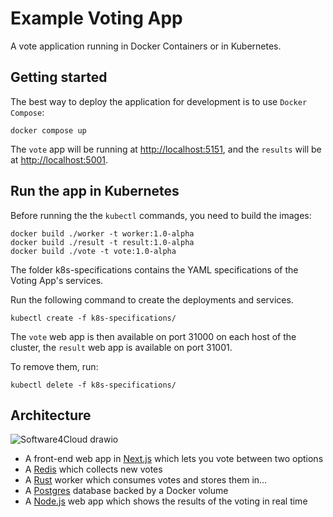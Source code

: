 # Example Voting App

A vote application running in Docker Containers or in Kubernetes. 

## Getting started

The best way to deploy the application for development is to use `Docker Compose`:

```shell
docker compose up
```

The `vote` app will be running at [http://localhost:5151](http://localhost:5151), and the `results` will be at [http://localhost:5001](http://localhost:5001).

## Run the app in Kubernetes

Before running the the `kubectl` commands, you need to build the images:
```
docker build ./worker -t worker:1.0-alpha
docker build ./result -t result:1.0-alpha
docker build ./vote -t vote:1.0-alpha
```

The folder k8s-specifications contains the YAML specifications of the Voting App's services.

Run the following command to create the deployments and services.

```shell
kubectl create -f k8s-specifications/
```

The `vote` web app is then available on port 31000 on each host of the cluster, the `result` web app is available on port 31001.

To remove them, run:

```shell
kubectl delete -f k8s-specifications/
```

## Architecture

![Software4Cloud drawio](https://user-images.githubusercontent.com/19282069/227053374-04c64f4c-21c5-469d-8488-7daa7e74c14c.png)

* A front-end web app in [Next.js](/vote) which lets you vote between two options
* A [Redis](https://hub.docker.com/_/redis/) which collects new votes
* A [Rust](/worker/) worker which consumes votes and stores them in…
* A [Postgres](https://hub.docker.com/_/postgres/) database backed by a Docker volume
* A [Node.js](/result) web app which shows the results of the voting in real time
